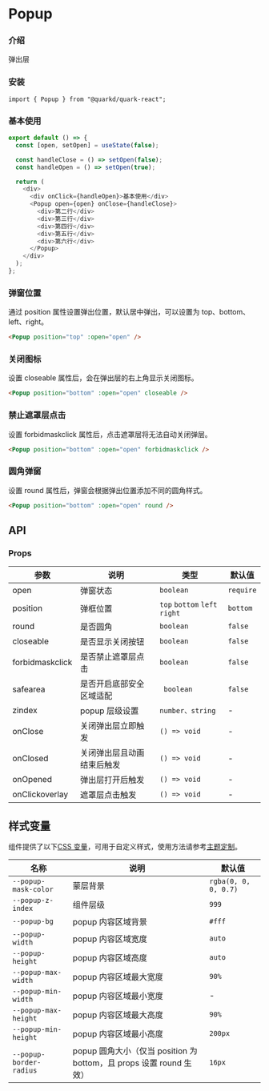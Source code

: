 # Popup

### 介绍

弹出层

### 安装

```tsx
import { Popup } from "@quarkd/quark-react";
```

### 基本使用

```js
export default () => {
  const [open, setOpen] = useState(false);

  const handleClose = () => setOpen(false);
  const handleOpen = () => setOpen(true);

  return (
    <div>
      <div onClick={handleOpen}>基本使用</div>
      <Popup open={open} onClose={handleClose}>
        <div>第二行</div>
        <div>第三行</div>
        <div>第四行</div>
        <div>第五行</div>
        <div>第六行</div>
      </Popup>
    </div>
  );
};
```

### 弹窗位置

通过 position 属性设置弹出位置，默认居中弹出，可以设置为 top、bottom、left、right。

```html
<Popup position="top" :open="open" />
```

### 关闭图标

设置 closeable 属性后，会在弹出层的右上角显示关闭图标。

```html
<Popup position="bottom" :open="open" closeable />
```

### 禁止遮罩层点击

设置 forbidmaskclick 属性后，点击遮罩层将无法自动关闭弹层。

```html
<Popup position="bottom" :open="open" forbidmaskclick />
```

### 圆角弹窗

设置 round 属性后，弹窗会根据弹出位置添加不同的圆角样式。

```html
<Popup position="bottom" :open="open" round />
```

## API

### Props

| 参数            | 说明                       | 类型                          | 默认值    |
| --------------- | -------------------------- | ----------------------------- | --------- |
| open            | 弹窗状态                   | `boolean`                     | `require` |
| position        | 弹框位置                   | `top` `bottom` `left` `right` | `bottom`  |
| round           | 是否圆角                   | `boolean `                    | `false`   |
| closeable       | 是否显示关闭按钮           | `boolean`                     | `false`   |
| forbidmaskclick | 是否禁止遮罩层点击         | `boolean`                     | `false`   |
| safearea        | 是否开启底部安全区域适配   | ` boolean`                    | `false`   |
| zindex          | popup 层级设置             | `number、string`              | -         |
| onClose         | 关闭弹出层立即触发         | `() => void`                  | -         |
| onClosed        | 关闭弹出层且动画结束后触发 | `() => void`                  | -         |
| onOpened        | 弹出层打开后触发           | `() => void`                  | -         |
| onClickoverlay  | 遮罩层点击触发             | `() => void`                  | -         |

## 样式变量

组件提供了以下[CSS 变量](https://developer.mozilla.org/zh-CN/docs/Web/CSS/Using_CSS_custom_properties)，可用于自定义样式，使用方法请参考[主题定制](#/zh-CN/guide/theme)。

| 名称                    | 说明                                                                | 默认值               |
| ----------------------- | ------------------------------------------------------------------- | -------------------- |
| `--popup-mask-color`    | 蒙层背景                                                            | `rgba(0, 0, 0, 0.7)` |
| `--popup-z-index`       | 组件层级                                                            | `999`                |
| `--popup-bg`            | popup 内容区域背景                                                  | `#fff`               |
| `--popup-width`         | popup 内容区域宽度                                                  | `auto`               |
| `--popup-height`        | popup 内容区域高度                                                  | `auto`               |
| `--popup-max-width`     | popup 内容区域最大宽度                                              | `90%`                |
| `--popup-min-width`     | popup 内容区域最小宽度                                              | -                    |
| `--popup-max-height`    | popup 内容区域最大高度                                              | `90%`                |
| `--popup-min-height`    | popup 内容区域最小高度                                              | `200px`              |
| `--popup-border-radius` | popup 圆角大小（仅当 position 为 bottom，且 props 设置 round 生效） | `16px`               |
